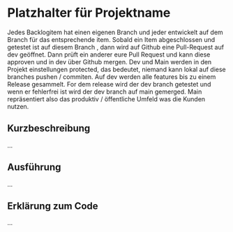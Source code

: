 # Platzhalter für Projektname

Jedes Backlogitem hat einen eigenen Branch und jeder entwickelt auf dem Branch für das entsprechende item.
Sobald ein Item abgeschlossen und getestet ist auf diesem Branch , dann wird auf Github eine Pull-Request auf dev geöffnet.
Dann prüft ein anderer eure Pull Request und kann diese approven und in dev über Github mergen. Dev und Main werden in den Projekt
einstellungen protected, das bedeutet, niemand kann lokal auf diese branches pushen / commiten. Auf dev werden alle features bis zu einem
Release gesammelt. For dem release wird der dev branch getestet und wenn er fehlerfrei ist wird der dev branch auf main gemerged. Main
repräsentiert also das produktiv / öffentliche Umfeld was die Kunden nutzen.

## Kurzbeschreibung 
...

## Ausführung
...

## Erklärung zum Code
...
